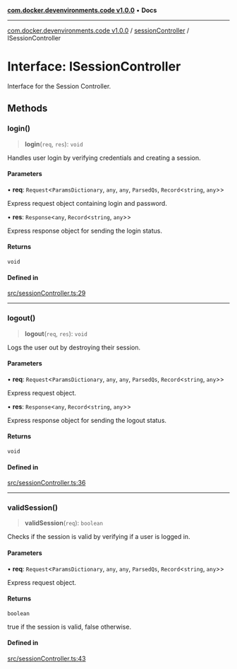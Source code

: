 [**com.docker.devenvironments.code v1.0.0**](../../README.md) • **Docs**

***

[com.docker.devenvironments.code v1.0.0](../../README.md) / [sessionController](../README.md) / ISessionController

# Interface: ISessionController

Interface for the Session Controller.

## Methods

### login()

> **login**(`req`, `res`): `void`

Handles user login by verifying credentials and creating a session.

#### Parameters

• **req**: `Request`\<`ParamsDictionary`, `any`, `any`, `ParsedQs`, `Record`\<`string`, `any`\>\>

Express request object containing login and password.

• **res**: `Response`\<`any`, `Record`\<`string`, `any`\>\>

Express response object for sending the login status.

#### Returns

`void`

#### Defined in

[src/sessionController.ts:29](https://github.com/diego-dini/API-de-Gerenciamento-de-Tarefas/blob/af5f928f65b5a1b1f01ef851e3d416d5eeef8bc1/src/sessionController.ts#L29)

***

### logout()

> **logout**(`req`, `res`): `void`

Logs the user out by destroying their session.

#### Parameters

• **req**: `Request`\<`ParamsDictionary`, `any`, `any`, `ParsedQs`, `Record`\<`string`, `any`\>\>

Express request object.

• **res**: `Response`\<`any`, `Record`\<`string`, `any`\>\>

Express response object for sending the logout status.

#### Returns

`void`

#### Defined in

[src/sessionController.ts:36](https://github.com/diego-dini/API-de-Gerenciamento-de-Tarefas/blob/af5f928f65b5a1b1f01ef851e3d416d5eeef8bc1/src/sessionController.ts#L36)

***

### validSession()

> **validSession**(`req`): `boolean`

Checks if the session is valid by verifying if a user is logged in.

#### Parameters

• **req**: `Request`\<`ParamsDictionary`, `any`, `any`, `ParsedQs`, `Record`\<`string`, `any`\>\>

Express request object.

#### Returns

`boolean`

true if the session is valid, false otherwise.

#### Defined in

[src/sessionController.ts:43](https://github.com/diego-dini/API-de-Gerenciamento-de-Tarefas/blob/af5f928f65b5a1b1f01ef851e3d416d5eeef8bc1/src/sessionController.ts#L43)
